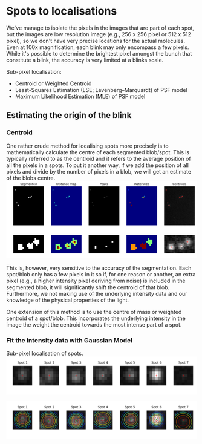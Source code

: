 # Spots to localisations
We've manage to isolate the pixels in the images that are part of each spot, but the images are low resolution image (e.g., 256 x 256 pixel or 512 x 512 pixel), so we don't have very precise locations for the actual molecules. Even at 100x magnification, each blink may only encompass a few pixels. While it's possible to determine the brightest pixel amongst the bunch that constitute a blink, the accuracy is very limited at a blinks scale.

Sub-pixel localisation:
* Centroid or Weighted Centroid
* Least-Squares Estimation (LSE; Levenberg–Marquardt) of PSF model
* Maximum Likelihood Estimation (MLE) of PSF model

## Estimating the origin of the blink
### Centroid
One rather crude method for localising spots more precisely is to mathematically calculate the centre of each segmented blob/spot. This is typically referred to as the centroid and it refers to the average position of all the pixels in a spots. To put it another way, if we add the position of all pixels and divide by the number of pixels in a blob, we will get an estimate of the blobs centre.
![](../assets/images/img_seg_plt.png)

This is, however, very sensitive to the accuracy of the segmentation. Each spot/blob only has a few pixels in it so if, for one reason or another, an extra pixel (e.g., a higher intensity pixel deriving from noise) is included in the segmented blob, it will significantly shift the centroid of that blob. Furthermore, we not making use of the underlying intensity data and our knowledge of the physical properties of the light.

One extension of this method is to use the centre of mass or weighted centroid of a spot/blob. This incorporates the underlying intensity in the image the weight the centroid towards the most intense part of a spot.

### Fit the intensity data with Gaussian Model
Sub-pixel localisation of spots.
![](../assets/images/subpix_spots.png)

![](../assets/images/subpix_fits.png)
